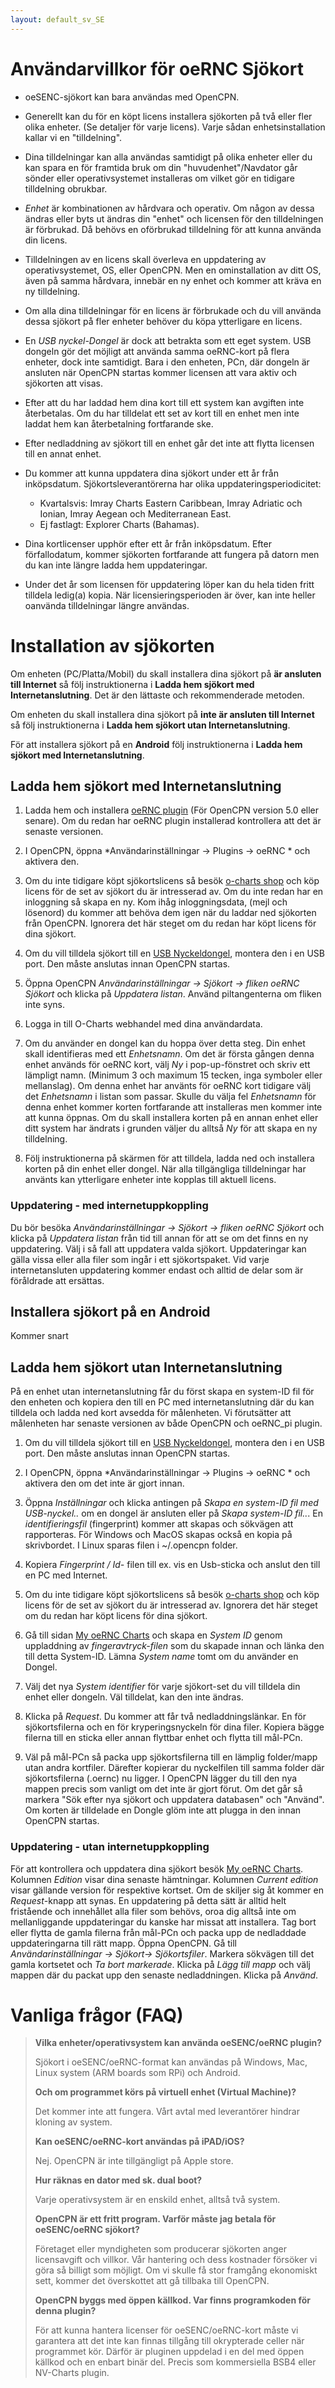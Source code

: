 ```yaml
---
layout: default_sv_SE
---
```


# Användarvillkor för oeRNC Sjökort

- oeSENC-sjökort kan bara användas med OpenCPN.

- Generellt kan du för en köpt licens installera sjökorten på två eller fler olika enheter. (Se detaljer för varje licens). Varje sådan enhetsinstallation kallar vi en "tilldelning".

- Dina tilldelningar kan alla användas samtidigt på olika enheter eller du kan spara en för framtida bruk om din "huvudenhet"/Navdator går sönder eller operativsystemet installeras om vilket gör en tidigare tilldelning obrukbar.

- *Enhet* är kombinationen av hårdvara och operativ. Om någon av dessa ändras eller byts ut ändras din "enhet" och licensen för den tilldelningen är förbrukad. Då behövs en oförbrukad tilldelning för att kunna använda din licens.

- Tilldelningen av en licens skall överleva en uppdatering av operativsystemet, OS, eller OpenCPN. Men en ominstallation av ditt OS, även på samma hårdvara, innebär en ny enhet och kommer att kräva en ny tilldelning.

- Om alla dina tilldelningar för en licens är förbrukade och du vill använda dessa sjökort på fler enheter behöver du köpa ytterligare en licens.

- En *USB nyckel-Dongel* är dock att betrakta som ett eget system. USB dongeln gör det möjligt att använda samma oeRNC-kort på flera enheter, dock inte samtidigt. Bara i den enheten, PCn, där dongeln är ansluten när OpenCPN startas kommer licensen att vara aktiv och sjökorten att visas.

- Efter att du har laddad hem dina kort till ett system kan avgiften inte återbetalas. Om du har tilldelat ett set av kort till en enhet men inte laddat hem kan återbetalning fortfarande ske.

- Efter nedladdning av sjökort till en enhet går det inte att flytta licensen till en annat enhet.

- Du kommer att kunna uppdatera dina sjökort under ett år från inköpsdatum. Sjökortsleverantörerna har olika uppdateringsperiodicitet:
    
    - Kvartalsvis: Imray Charts Eastern Caribbean, Imray Adriatic och Ionian, Imray Aegean och Mediterranean East.
    - Ej fastlagt: Explorer Charts (Bahamas).
- Dina kortlicenser upphör efter ett år från inköpsdatum. Efter förfallodatum, kommer sjökorten fortfarande att fungera på datorn men du kan inte längre ladda hem uppdateringar.

- Under det år som licensen för uppdatering löper kan du hela tiden fritt tilldela ledig(a) kopia. När licensieringsperioden är över, kan inte heller oanvända tilldelningar längre användas.

# Installation av sjökorten

Om enheten (PC/Platta/Mobil) du skall installera dina sjökort på **är ansluten till Internet** så följ instruktionerna i **Ladda hem sjökort med Internetanslutning**. Det är den lättaste och rekommenderade metoden.

Om enheten du skall installera dina sjökort på **inte är ansluten till Internet** så följ instruktionerna i **Ladda hem sjökort utan Internetanslutning**.

För att installera sjökort på en **Android** följ instruktionerna i **Ladda hem sjökort med Internetanslutning**.

## Ladda hem sjökort med Internetanslutning

1. Ladda hem och installera [oeRNC plugin](https://opencpn.org/OpenCPN/plugins/oernc.html) (För OpenCPN version 5.0 eller senare). Om du redan har oeRNC plugin installerad kontrollera att det är senaste versionen.

2. I OpenCPN, öppna *Användarinställningar → Plugins → oeRNC * och aktivera den.

3. Om du inte tidigare köpt sjökortslicens så besök [o-charts shop](https://o-charts.org/shop/14-oernc) och köp licens för de set av sjökort du är intresserad av. Om du inte redan har en inloggning så skapa en ny. Kom ihåg inloggningsdata, (mejl och lösenord) du kommer att behöva dem igen när du laddar ned sjökorten från OpenCPN. Ignorera det här steget om du redan har köpt licens för dina sjökort.

4. Om du vill tilldela sjökort till en [USB Nyckeldongel](https://o-charts.org/shop/hardware/38-usb-key-dongle.html), montera den i en USB port. Den måste anslutas innan OpenCPN startas.

5. Öppna OpenCPN *Användarinställningar → Sjökort → fliken oeRNC Sjökort* och klicka på *Uppdatera listan*. Använd piltangenterna om fliken inte syns.

6. Logga in till O-Charts webhandel med dina användardata.

7. Om du använder en dongel kan du hoppa över detta steg. Din enhet skall identifieras med ett *Enhetsnamn*. Om det är första gången denna enhet används för oeRNC kort, välj *Ny* i pop-up-fönstret och skriv ett lämpligt namn. (Minimum 3 och maximum 15 tecken, inga symboler eller mellanslag). Om denna enhet har använts för oeRNC kort tidigare välj det *Enhetsnamn* i listan som passar. Skulle du välja fel *Enhetsnamn* för denna enhet kommer korten fortfarande att installeras men kommer inte att kunna öppnas. Om du skall installera korten på en annan enhet eller ditt system har ändrats i grunden väljer du alltså *Ny* för att skapa en ny tilldelning.

8. Följ instruktionerna på skärmen för att tilldela, ladda ned och installera korten på din enhet eller dongel. När alla tillgängliga tilldelningar har använts kan ytterligare enheter inte kopplas till aktuell licens.

### Uppdatering - med internetuppkoppling

Du bör besöka *Användarinställningar → Sjökort → fliken oeRNC Sjökort* och klicka på *Uppdatera listan* från tid till annan för att se om det finns en ny uppdatering. Välj i så fall att uppdatera valda sjökort. Uppdateringar kan gälla vissa eller alla filer som ingår i ett sjökortspaket. Vid varje internetansluten uppdatering kommer endast och alltid de delar som är föråldrade att ersättas.

## Installera sjökort på en Android

Kommer snart

## Ladda hem sjökort utan Internetanslutning

På en enhet utan internetanslutning får du först skapa en system-ID fil för den enheten och kopiera den till en PC med internetanslutning där du kan tilldela och ladda ned kort avsedda för målenheten. Vi förutsätter att målenheten har senaste versionen av både OpenCPN och oeRNC_pi plugin.

1. Om du vill tilldela sjökort till en [USB Nyckeldongel](https://o-charts.org/shop/hardware/38-usb-key-dongle.html), montera den i en USB port. Den måste anslutas innan OpenCPN startas.

2. I OpenCPN, öppna *Användarinställningar → Plugins → oeRNC * och aktivera den om det inte är gjort innan.

3. Öppna *Inställningar* och klicka antingen på *Skapa en system-ID fil med USB-nyckel..* om en dongel är ansluten eller på *Skapa system-ID fil..*. En *identifieringsfil* (fingerprint) kommer att skapas och sökvägen att rapporteras. För Windows och MacOS skapas också en kopia på skrivbordet. I Linux sparas filen i ~/.opencpn folder.

4. Kopiera *Fingerprint / Id-* filen till ex. vis en Usb-sticka och anslut den till en PC med Internet.

5. Om du inte tidigare köpt sjökortslicens så besök [o-charts shop](https://o-charts.org/shop/14-oernc) och köp licens för de set av sjökort du är intresserad av. Ignorera det här steget om du redan har köpt licens för dina sjökort.

6. Gå till sidan [My oeRNC Charts](https://o-charts.org/shop/module/occharts/occhartsOernc) och skapa en *System ID* genom uppladdning av *fingeravtryck-filen* som du skapade innan och länka den till detta System-ID. Lämna *System name* tomt om du använder en Dongel.

7. Välj det nya *System identifier* för varje sjökort-set du vill tilldela din enhet eller dongeln. Väl tilldelat, kan den inte ändras.

8. Klicka på *Request*. Du kommer att får två nedladdningslänkar. En för sjökortsfilerna och en för kryperingsnyckeln för dina filer. Kopiera bägge filerna till en sticka eller annan flyttbar enhet och flytta till mål-PCn.

9. Väl på mål-PCn så packa upp sjökortsfilerna till en lämplig folder/mapp utan andra kortfiler. Därefter kopierar du nyckelfilen till samma folder där sjökortsfilerna (.oernc) nu ligger. I OpenCPN lägger du till den nya mappen precis som vanligt om det inte är gjort förut. Om det går så markera "Sök efter nya sjökort och uppdatera databasen" och "Använd". Om korten är tilldelade en Dongle glöm inte att plugga in den innan OpenCPN startas.

### Uppdatering - utan internetuppkoppling

För att kontrollera och uppdatera dina sjökort besök [My oeRNC Charts](https://o-charts.org/shop/module/occharts/occhartsOernc). Kolumnen *Edition* visar dina senaste hämtningar. Kolumnen *Current edition* visar gällande version för respektive kortset. Om de skiljer sig åt kommer en *Request*-knapp att synas. En uppdatering på detta sätt är alltid helt fristående och innehållet alla filer som behövs, oroa dig alltså inte om mellanliggande uppdateringar du kanske har missat att installera. Tag bort eller flytta de gamla filerna från mål-PCn och packa upp de nedladdade uppdateringarna till rätt mapp. Öppna OpenCPN. Gå till *Användarinställningar → Sjökort→ Sjökortsfiler*. Markera sökvägen till det gamla kortsetet och *Ta bort markerade*. Klicka på *Lägg till mapp* och välj mappen där du packat upp den senaste nedladdningen. Klicka på *Använd*.

# Vanliga frågor (FAQ)

> **Vilka enheter/operativsystem kan använda oeSENC/oeRNC plugin?**
> 
> Sjökort i oeSENC/oeRNC-format kan användas på Windows, Mac, Linux system (ARM boards som RPi) och Android.
> 
> **Och om programmet körs på virtuell enhet (Virtual Machine)?**
> 
> Det kommer inte att fungera. Vårt avtal med leverantörer hindrar kloning av system.
> 
> **Kan oeSENC/oeRNC-kort användas på iPAD/iOS?**
> 
> Nej. OpenCPN är inte tillgängligt på Apple store.
> 
> **Hur räknas en dator med sk. dual boot?**
> 
> Varje operativsystem är en enskild enhet, alltså två system.
> 
> **OpenCPN är ett fritt program. Varför måste jag betala för oeSENC/oeRNC sjökort?**
> 
> Företaget eller myndigheten som producerar sjökorten anger licensavgift och villkor. Vår hantering och dess kostnader försöker vi göra så billigt som möjligt. Om vi skulle få stor framgång ekonomiskt sett, kommer det överskottet att gå tillbaka till OpenCPN.
> 
> **OpenCPN byggs med öppen källkod. Var finns programkoden för denna plugin?**
> 
> För att kunna hantera licenser för oeSENC/oeRNC-kort måste vi garantera att det inte kan finnas tillgång till okrypterade celler när programmet kör. Därför är pluginen uppdelad i en del med öppen källkod och en enbart binär del. Precis som kommersiella BSB4 eller NV-Charts plugin.
